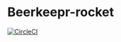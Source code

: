 # Beerkeepr-rocket

[![CircleCI](https://circleci.com/gh/YutaGoto/beerkeeper-rocket.svg?style=svg)](https://circleci.com/gh/YutaGoto/beerkeeper-rocket)
